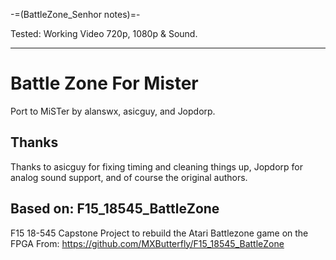 -=(BattleZone_Senhor notes)=-

Tested: Working Video 720p, 1080p & Sound.

___
# Battle Zone For Mister

Port to MiSTer by alanswx, asicguy, and Jopdorp.

## Thanks

Thanks to asicguy for fixing timing and cleaning things up, Jopdorp for analog sound support, and of course the original authors.


## Based on: F15_18545_BattleZone
F15 18-545 Capstone Project to rebuild the Atari Battlezone game on the FPGA
From:
https://github.com/MXButterfly/F15_18545_BattleZone

